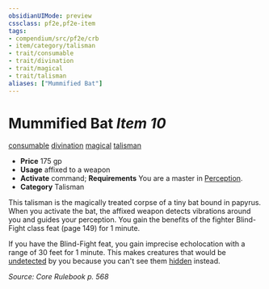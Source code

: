 ```yaml
---
obsidianUIMode: preview
cssclass: pf2e,pf2e-item
tags:
- compendium/src/pf2e/crb
- item/category/talisman
- trait/consumable
- trait/divination
- trait/magical
- trait/talisman
aliases: ["Mummified Bat"]
---
```

# Mummified Bat *Item 10*  
[consumable](/rules/traits/consumable.md)  [divination](/rules/traits/divination.md)  [magical](/rules/traits/magical.md)  [talisman](/rules/traits/talisman.md)  

- **Price** 175 gp
- **Usage** affixed to a weapon
- **Activate** command; **Requirements** You are a master in [Perception](/compendium/skills.md#Perception).
- **Category** Talisman

This talisman is the magically treated corpse of a tiny bat bound in papyrus. When you activate the bat, the affixed weapon detects vibrations around you and guides your perception. You gain the benefits of the fighter Blind-Fight class feat (page 149) for 1 minute.

If you have the Blind-Fight feat, you gain imprecise echolocation with a range of 30 feet for 1 minute. This makes creatures that would be [undetected](/rules/conditions.md#Undetected) by you because you can't see them [hidden](/rules/conditions.md#Hidden) instead.

*Source: Core Rulebook p. 568*